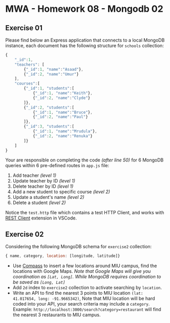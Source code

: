 # MWA - Homework 08 - Mongodb 02
## Exercise 01
Please find below an Express application that connects to a local MongoDB instance, each document has the following structure for `schools` collection:
```JavaScript
{
    "_id":1,
    "teachers": [
        {"_id":1, "name":"Asaad"},
        {"_id":2, "name":"Umur"}
    ],
    "courses":[
        {"_id":1, "students":[
            {"_id":1, "name":"Keith"},
            {"_id":2, "name":"Clyde"}
        ]},
        {"_id":2, "students":[
            {"_id":1, "name":"Bruce"},
            {"_id":2, "name":"Paul"}
        ]},
        {"_id":3, "students":[
            {"_id":1, "name":"Mrudula"},
            {"_id":2, "name":"Renuka"}
        ]}
    ]
}
```
Your are responsible on completing the code *(after line 50)* for 6 MongoDB queries within 6 pre-defined routes in `app.js` file:
1. Add teacher *(level 1)*
2. Update teacher by ID *(level 1)*
3. Delete teacher by ID *(level 1)*
4. Add a new student to specific course *(level 2)*
5. Update a student's name *(level 2)*
6. Delete a student *(level 2)*
  
Notice the `test.http` file which contains a test HTTP Client, and works with [REST Client](https://marketplace.visualstudio.com/items?itemName=humao.rest-client) extension in VSCode.
  
## Exercise 02
Considering the following MongoDB schema for `exercise2` collection:
```javascript
{ name, category, location: [longitude, latitude]}
```
* Use [Compass](https://www.mongodb.com/try/download/compass) to insert a few locations around MIU campus, find the locations with Google Maps. *Note that Google Maps will give you coordination as `[Lat, Long]`. While MongoDB requires coordination to be saved as `[Long, Lat]`*   
* Add `2d` index to `exercise2` collection to activate searching by `location`.
* Write an API to find the nearest 3 points to MIU location `(lat: 41.017654, long: -91.9665342)`, Note that MIU location will be hard coded into your API, your search criteria may include a `category`.  
Example: `http://localhost:3000/search?category=restaurant` will find the nearest 3 restaurants to MIU campus.
  
